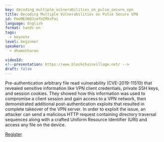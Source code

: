```yaml
---
key: decoding_multiple_vulnerabilities_on_pulse_secure_vpn
title: Decoding Multiple Vulnerabilities on Pulse Secure VPN
id: PmoMEVHO3imfUIMXsPai
language: English
format: hands-on
tags:
  - keynote
level: beginner
speakers:
  - dhamotharan
  
videoId: 
<!--presentation: https://www.blockchainvillage.net/ -->
draft: false
---
```

Pre-authentication arbitrary file read vulnerability (CVE-2019-11510) that revealed sensitive information like VPN client credentials, private SSH keys, and session cookies. They showed how this information was used to compromise a client session and gain access to a VPN network, then demonstrated additional post-authentication exploits that resulted in complete takeover of the VPN server. In order to exploit the issue, an attacker can send a malicious HTTP request containing directory traversal sequences along with a crafted Uniform Resource Identifier (URI) and access any file on the device.


<a align="center" class="btn primary" target="_blank" rel="noopener" href="https://docs.google.com/forms/d/1GmfBrK_UkqArJAu2U1acgVbceRWUIuzO2NwmfDNqEGI/">Register</a>